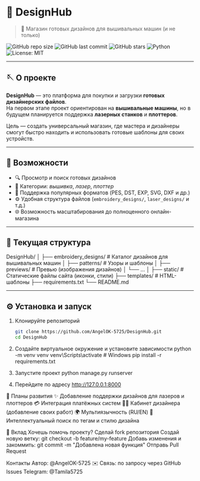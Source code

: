 # 🎨 DesignHub  
> 🧵 Магазин готовых дизайнов для вышивальных машин (и не только)

![GitHub repo size](https://img.shields.io/github/repo-size/AngelOK-5725/DesignHub?color=blue)
![GitHub last commit](https://img.shields.io/github/last-commit/AngelOK-5725/DesignHub)
![GitHub stars](https://img.shields.io/github/stars/AngelOK-5725/DesignHub?style=social)
![Python](https://img.shields.io/badge/Python-3.x-blue?logo=python)
![License: MIT](https://img.shields.io/badge/License-MIT-green.svg)

---

## 🪡 О проекте
**DesignHub** — это платформа для покупки и загрузки **готовых дизайнерских файлов**.  
На первом этапе проект ориентирован на **вышивальные машины**, но в будущем планируется поддержка **лазерных станков** и **плоттеров**.  

Цель — создать универсальный магазин, где мастера и дизайнеры смогут быстро находить и использовать готовые шаблоны для своих устройств.

---

## 🚀 Возможности
- 🔍 Просмотр и поиск готовых дизайнов  
- 🧷 Категории: *вышивка*, *лазер*, *плоттер*  
- 💾 Поддержка популярных форматов (PES, DST, EXP, SVG, DXF и др.)  
- ⚙️ Удобная структура файлов (`embroidery_designs/`, `laser_designs/` и т.д.)  
- 🌐 Возможность масштабирования до полноценного онлайн-магазина  

---

## 🧱 Текущая структура
DesignHub/
│
├── embroidery_designs/ # Каталог дизайнов для вышивальных машин
│ ├── patterns/ # Узоры и шаблоны
│ ├── previews/ # Превью (изображения дизайнов)
│ └── ...
│
├── static/ # Статические файлы сайта (иконки, стили)
├── templates/ # HTML-шаблоны
├── requirements.txt
└── README.md

---

## ⚙️ Установка и запуск

1. Клонируйте репозиторий  
   ```bash
   git clone https://github.com/AngelOK-5725/DesignHub.git
   cd DesignHub

2. Создайте виртуальное окружение и установите зависимости
python -m venv venv
venv\Scripts\activate   # Windows
pip install -r requirements.txt


3. Запустите проект
python manage.py runserver


4. Перейдите по адресу
http://127.0.0.1:8000

🧭 Планы развития
✨ Добавление поддержки дизайнов для лазеров и плоттеров
💳 Интеграция платёжных систем
👩‍🎨 Кабинет дизайнера (добавление своих работ)
🌍 Мультиязычность (RU/EN)
🧠 Интеллектуальный поиск по тегам и стилю дизайна

🤝 Вклад
Хочешь помочь проекту?
Сделай fork репозитория
Создай новую ветку: git checkout -b feature/my-feature
Добавь изменения и закоммить: git commit -m "Добавлена новая функция"
Отправь Pull Request 

Контакты
Автор: @AngelOK-5725
✉️ Связь: по запросу через GitHub Issues
Telegram: @Tamila5725